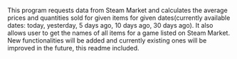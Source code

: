 This program requests data from Steam Market and calculates the average prices and quantities sold for given items for given dates(currently available dates: today, yesterday, 5 days ago, 10 days ago, 30 days ago). It also allows user to get the names of all items for a game listed on Steam Market. New functionalities will be added and currently existing ones will be improved in the future, this readme included.

